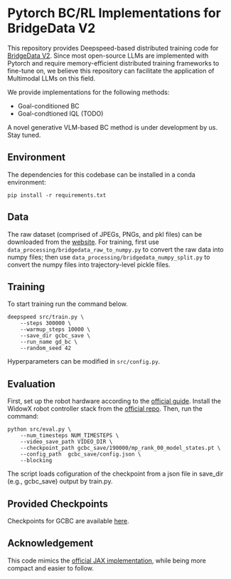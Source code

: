# Pytorch BC/RL Implementations for BridgeData V2

This repository provides Deepspeed-based distributed training code for [BridgeData V2](https://rail-berkeley.github.io/bridgedata/). Since most open-source LLMs are implemented with Pytorch and require memory-efficient distributed training frameworks to fine-tune on, we believe this repository can facilitate the application of Multimodal LLMs on this field.

We provide implementations for the following methods:

- Goal-conditioned BC
- Goal-condtioned IQL (TODO)

A novel generative VLM-based BC method is under development by us. Stay tuned.

## Environment

The dependencies for this codebase can be installed in a conda environment:

```
pip install -r requirements.txt
```

## Data

The raw dataset (comprised of JPEGs, PNGs, and pkl files) can be downloaded from the [website](https://rail-berkeley.github.io/bridgedata/). For training, first use `data_processing/bridgedata_raw_to_numpy.py` to convert the raw data into numpy files; then use `data_processing/bridgedata_numpy_split.py` to convert the numpy files into trajectory-level pickle files.

## Training

To start training run the command below.

```
deepspeed src/train.py \
    --steps 300000 \
    --warmup_steps 10000 \
    --save_dir gcbc_save \
    --run_name gd_bc \
    --random_seed 42
```

Hyperparameters can be modified in `src/config.py`.

## Evaluation

First, set up the robot hardware according to the [official guide](https://docs.google.com/document/d/1si-6cTElTWTgflwcZRPfgHU7-UwfCUkEztkH3ge5CGc/edit?usp=sharing). Install the WidowX robot controller stack from the [official repo](https://github.com/rail-berkeley/bridge_data_robot). Then, run the command:

```
python src/eval.py \
    --num_timesteps NUM_TIMESTEPS \
    --video_save_path VIDEO_DIR \
    --checkpoint_path gcbc_save/190000/mp_rank_00_model_states.pt \
    --config_path  gcbc_save/config.json \
    --blocking
```

The script loads cofiguration of the checkpoint from a json file in save_dir (e.g., gcbc_save) output by train.py.

## Provided Checkpoints

Checkpoints for GCBC are available [here](https://drive.google.com/drive/folders/11d6OPfqE51YHa28Rgwt26u849IaayqAs?usp=sharing).

## Acknowledgement

This code mimics the [official JAX implementation](https://github.com/rail-berkeley/bridge_data_v2), while being more compact and easier to follow.
